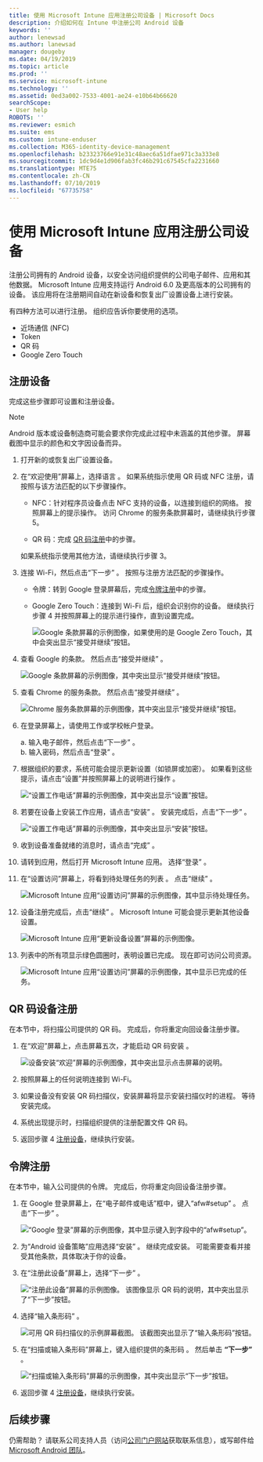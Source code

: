 ```yaml
---
title: 使用 Microsoft Intune 应用注册公司设备 | Microsoft Docs
description: 介绍如何在 Intune 中注册公司 Android 设备
keywords: ''
author: lenewsad
ms.author: lanewsad
manager: dougeby
ms.date: 04/19/2019
ms.topic: article
ms.prod: ''
ms.service: microsoft-intune
ms.technology: ''
ms.assetid: 0ed3a002-7533-4001-ae24-e10b64b66620
searchScope:
- User help
ROBOTS: ''
ms.reviewer: esmich
ms.suite: ems
ms.custom: intune-enduser
ms.collection: M365-identity-device-management
ms.openlocfilehash: b23323766e91e31c48aec6a51dfae971c3a333e8
ms.sourcegitcommit: 1dc9d4e1d906fab3fc46b291c67545cfa2231660
ms.translationtype: MTE75
ms.contentlocale: zh-CN
ms.lasthandoff: 07/10/2019
ms.locfileid: "67735758"
---
```

# <a name="enroll-your-corporate-device-with-the-microsoft-intune-app"></a>使用 Microsoft Intune 应用注册公司设备

注册公司拥有的 Android 设备，以安全访问组织提供的公司电子邮件、应用和其他数据。 Microsoft Intune 应用支持运行 Android 6.0 及更高版本的公司拥有的设备。 该应用将在注册期间自动在新设备和恢复出厂设置设备上进行安装。 

有四种方法可以进行注册。 组织应告诉你要使用的选项。
 
* 近场通信 (NFC)  
* Token  
* QR 码   
* Google Zero Touch  

## <a name="enroll-device"></a>注册设备 
完成这些步骤即可设置和注册设备。  

> [!NOTE]
> Android 版本或设备制造商可能会要求你完成此过程中未涵盖的其他步骤。 屏幕截图中显示的颜色和文字因设备而异。  

1. 打开新的或恢复出厂设置设备。  
2. 在“欢迎使用”屏幕上，选择语言  。   如果系统指示使用 QR 码或 NFC 注册，请按照与该方法匹配的以下步骤操作。  
     * NFC：针对程序员设备点击 NFC 支持的设备，以连接到组织的网络。 按照屏幕上的提示操作。 访问 Chrome 的服务条款屏幕时，请继续执行步骤 5。  

     * QR 码：完成 [QR 码注册](#qr-code-enrollment)中的步骤。  

     如果系统指示使用其他方法，请继续执行步骤 3。    

1. 连接 Wi-Fi，然后点击“下一步”  。 按照与注册方法匹配的步骤操作。 

    * 令牌：转到 Google 登录屏幕后，完成[令牌注册](#token-enrollment)中的步骤。    
    * Google Zero Touch：连接到 Wi-Fi 后，组织会识别你的设备。 继续执行步骤 4 并按照屏幕上的提示进行操作，直到设置完成。    
 
       ![Google 条款屏幕的示例图像，如果使用的是 Google Zero Touch，其中会突出显示“接受并继续”按钮。](./media/google-zero-touch-intune-app-01.png)   
   
4. 查看 Google 的条款。 然后点击“接受并继续”  。  

      ![Google 条款屏幕的示例图像，其中突出显示“接受并继续”按钮。](./media/fully-managed-intune-app-04.png)   

6. 查看 Chrome 的服务条款。 然后点击“接受并继续”  。  

   ![Chrome 服务条款屏幕的示例图像，其中突出显示“接受并继续”按钮。](./media/fully-managed-intune-app-06.png)   

7. 在登录屏幕上，请使用工作或学校帐户登录。   

    a. 输入电子邮件，然后点击“下一步”  。      
    b. 输入密码，然后点击“登录”  。  

8. 根据组织的要求，系统可能会提示更新设置（如锁屏或加密）。 如果看到这些提示，请点击“设置”并按照屏幕上的说明进行操作  。  

   ![“设置工作电话”屏幕的示例图像，其中突出显示“设置”按钮。](./media/fully-managed-intune-app-10.png)   

9. 若要在设备上安装工作应用，请点击“安装”  。 安装完成后，点击“下一步”  。  

   ![“设置工作电话”屏幕的示例图像，其中突出显示“安装”按钮。](./media/fully-managed-intune-app-11.png)   

10. 收到设备准备就绪的消息时，请点击“完成”  。 

11. 请转到应用，然后打开 Microsoft Intune 应用。 选择“登录”  。 

12. 在“设置访问”屏幕上，将看到待处理任务的列表  。 点击“继续”  。  

       ![Microsoft Intune 应用“设置访问”屏幕的示例图像，其中显示待处理任务。](./media/fully-managed-intune-app-14.png)   

13. 设备注册完成后，点击“继续”  。 Microsoft Intune 可能会提示更新其他设备设置。   

       ![Microsoft Intune 应用“更新设备设置”屏幕的示例图像。](./media/fully-managed-intune-app-15-2.png)   

14. 列表中的所有项显示绿色圆圈时，表明设置已完成。 现在即可访问公司资源。  

       ![Microsoft Intune 应用“设置访问”屏幕的示例图像，其中显示已完成的任务。](./media/fully-managed-intune-app-16.png)   


## <a name="qr-code-enrollment"></a>QR 码设备注册  
在本节中，将扫描公司提供的 QR 码。  完成后，你将重定向回设备注册步骤。     
  
1. 在“欢迎”屏幕上，点击屏幕五次，才能启动 QR 码安装  。  

   ![设备安装“欢迎”屏幕的示例图像，其中突出显示点击屏幕的说明。](./media/qr-code-intune-app-01.png)  

2. 按照屏幕上的任何说明连接到 Wi-Fi。  
3. 如果设备没有安装 QR 码扫描仪，安装屏幕将显示安装扫描仪时的进程。 等待安装完成。  
4. 系统出现提示时，扫描组织提供的注册配置文件 QR 码。  
5. 返回步骤 4 [注册设备](#enroll-device)，继续执行安装。  

## <a name="token-enrollment"></a>令牌注册  
在本节中，输入公司提供的令牌。 完成后，你将重定向回设备注册步骤。  

1. 在 Google 登录屏幕上，在“电子邮件或电话”框中，键入“afw#setup”   。 点击“下一步”  。 

   ![“Google 登录”屏幕的示例图像，其中显示键入到字段中的“afw#setup”。](./media/token-intune-app-01.png)   

2. 为“Android 设备策略”应用选择“安装”   。 继续完成安装。 可能需要查看并接受其他条款，具体取决于你的设备。    

3. 在“注册此设备”屏幕上，选择“下一步”   。  

   ![“注册此设备”屏幕的示例图像。 该图像显示 QR 码的说明，其中突出显示了“下一步”按钮。](./media/token-intune-app-02.png)  

4. 选择“输入条形码”  。

   ![可用 QR 码扫描仪的示例屏幕截图。 该截图突出显示了“输入条形码”按钮。](./media/token-intune-app-03.png)  

5. 在“扫描或输入条形码”屏幕上，键入组织提供的条形码  。  然后单击 **“下一步”** 。  

   ![“扫描或输入条形码”屏幕的示例图像，其中突出显示“下一步”按钮。](./media/token-intune-app-04.png)  

6. 返回步骤 4 [注册设备](#enroll-device)，继续执行安装。  



## <a name="next-steps"></a>后续步骤   
仍需帮助？ 请联系公司支持人员（访问[公司门户网站](https://go.microsoft.com/fwlink/?linkid=2010980)获取联系信息），或写邮件给 <a href="mailto:wintunedroidfbk@microsoft.com?subject=I'm having trouble with enrolling my Android device&body=Describe the issue you're experiencing here.">Microsoft Android 团队</a>。  
